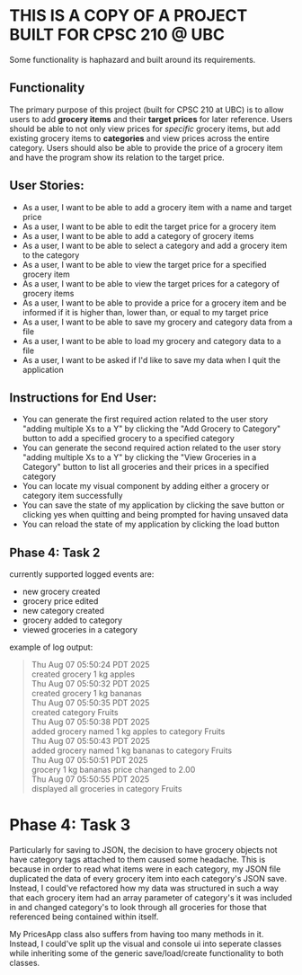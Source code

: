 # THIS IS A COPY OF A PROJECT BUILT FOR CPSC 210 @ UBC
Some functionality is haphazard and built around its requirements.

## Functionality
The primary purpose of this project (built for CPSC 210 at UBC) is to allow users to add **grocery items** and their **target prices** for later reference. Users should be able to not only view prices for *specific* grocery items, but add existing grocery items to **categories** and view prices across the entire category. Users should also be able to provide the price of a grocery item and have the program show its relation to the target price.

## User Stories:
- As a user, I want to be able to add a grocery item with a name and target price
- As a user, I want to be able to edit the target price for a grocery item
- As a user, I want to be able to add a category of grocery items
- As a user, I want to be able to select a category and add a grocery item to the category
- As a user, I want to be able to view the target price for a specified grocery item
- As a user, I want to be able to view the target prices for a category of grocery items
- As a user, I want to be able to provide a price for a grocery item and be informed if it is higher than, lower than, or equal to my target price
- As a user, I want to be able to save my grocery and category data from a file
- As a user, I want to be able to load my grocery and category data to a file
- As a user, I want to be asked if I'd like to save my data when I quit the application

## Instructions for End User:

- You can generate the first required action related to the user story "adding multiple Xs to a Y" by clicking the "Add Grocery to Category" button to add a specified grocery to a specified category
- You can generate the second required action related to the user story "adding multiple Xs to a Y" by clicking the "View Groceries in a Category" button to list all groceries and their prices in a specified category
- You can locate my visual component by adding either a grocery or category item successfully
- You can save the state of my application by clicking the save button or clicking yes when quitting and being prompted for having unsaved data
- You can reload the state of my application by clicking the load button

## Phase 4: Task 2
currently supported logged events are:
- new grocery created
- grocery price edited
- new category created
- grocery added to category
- viewed groceries in a category

example of log output:

> Thu Aug 07 05:50:24 PDT 2025  
created grocery 1 kg apples  
Thu Aug 07 05:50:32 PDT 2025  
created grocery 1 kg bananas  
Thu Aug 07 05:50:35 PDT 2025  
created category Fruits  
Thu Aug 07 05:50:38 PDT 2025  
added grocery named 1 kg apples to category Fruits  
Thu Aug 07 05:50:43 PDT 2025  
added grocery named 1 kg bananas to category Fruits  
Thu Aug 07 05:50:51 PDT 2025  
grocery 1 kg bananas price changed to 2.00  
Thu Aug 07 05:50:55 PDT 2025  
displayed all groceries in category Fruits  

# Phase 4: Task 3
Particularly for saving to JSON, the decision to have grocery objects not have category tags attached to them caused some headache. This is because in order to read what items were in each category, my JSON file duplicated the data of every grocery item into each category's JSON save. Instead, I could've refactored how my data was structured in such a way that each grocery item had an array parameter of category's it was included in and changed category's to look through all groceries for those that referenced being contained within itself.

My PricesApp class also suffers from having too many methods in it. Instead, I could've split up the visual and console ui into seperate classes while inheriting some of the generic save/load/create functionality to both classes.